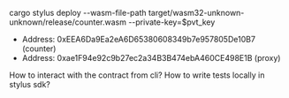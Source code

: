 cargo stylus deploy --wasm-file-path target/wasm32-unknown-unknown/release/counter.wasm --private-key=$pvt_key
- Address: 0xEEA6Da9Ea2eA6D65380608349b7e957805De10B7 (counter)
- Address: 0xae1F94e92c9b27ec2a34B3B474ebA460CE498E1B (proxy)



How to interact with the contract from cli?
How to write tests locally in stylus sdk?